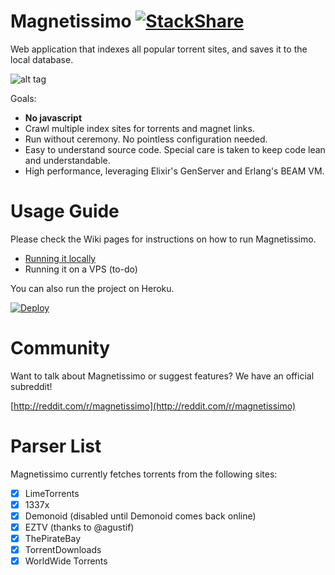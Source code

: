 # Magnetissimo [![StackShare](https://img.shields.io/badge/tech-stack-0690fa.svg?style=flat)](https://stackshare.io/sergiotapia/magnetissimo)

Web application that indexes all popular torrent sites, and saves it to the local database.

![alt tag](https://cloud.githubusercontent.com/assets/686715/22401811/388e3b3e-e5b0-11e6-9429-aca85f3ce0b6.png)

Goals:

* **No javascript**
* Crawl multiple index sites for torrents and magnet links.
* Run without ceremony. No pointless configuration needed.
* Easy to understand source code. Special care is taken to keep code lean and understandable.
* High performance, leveraging Elixir's GenServer and Erlang's BEAM VM.

# Usage Guide

Please check the Wiki pages for instructions on how to run Magnetissimo.

* [Running it locally](https://github.com/sergiotapia/magnetissimo/wiki/Usage:-Local)
* Running it on a VPS (to-do)

You can also run the project on Heroku.

[![Deploy](https://www.herokucdn.com/deploy/button.svg)](https://heroku.com/deploy)

# Community

Want to talk about Magnetissimo or suggest features? We have an official subreddit!

[http://reddit.com/r/magnetissimo](http://reddit.com/r/magnetissimo)

# Parser List

Magnetissimo currently fetches torrents from the following sites:

- [x] LimeTorrents
- [x] 1337x
- [x] Demonoid (disabled until Demonoid comes back online)
- [x] EZTV (thanks to @agustif)
- [x] ThePirateBay
- [x] TorrentDownloads
- [x] WorldWide Torrents

